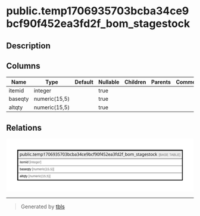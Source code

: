# public.temp1706935703bcba34ce9bcf90f452ea3fd2f_bom_stagestock

## Description

## Columns

| Name | Type | Default | Nullable | Children | Parents | Comment |
| ---- | ---- | ------- | -------- | -------- | ------- | ------- |
| itemid | integer |  | true |  |  |  |
| baseqty | numeric(15,5) |  | true |  |  |  |
| altqty | numeric(15,5) |  | true |  |  |  |

## Relations

![er](public.temp1706935703bcba34ce9bcf90f452ea3fd2f_bom_stagestock.svg)

---

> Generated by [tbls](https://github.com/k1LoW/tbls)
